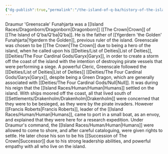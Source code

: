 ```yaml
---
{"dg-publish":true,"permalink":"/the-island-of-q-ba/history-of-the-island/previous-rulers/draumur-greenscale-funahjarta/"}
---
```



Draumur 'Greenscale' Funahjarta was a [[Island Races/Dragonborn/Dragonborn\|Dragonborn]] [[The Crown\|Crown]] of [[The Island of Q'ba/Q'ba\|Q'ba]]. He is the father of [[Ygerdern 'the Golden' Funahjarta\|Ygerdern the Golden]], previous ruler of the island.
Greenscale was chosen to be [[The Crown\|The Crown]] due to being a hero of the island, when he called upon his [[Deities/List of Deities\|List of Deities]], [[Deities/The Four Cardinal Gods/Garyx\|Garyx]], in order to create a storm off the coast of the island with the intention of destroying pirate vessels that were performing a siege.
A powerful Cleric, Greenscale followed the [[Deities/List of Deities\|List of Deities]] [[Deities/The Four Cardinal Gods/Garyx\|Garyx]], despite being a Green Dragon, which are generally associated with [[Deities/The Four Cardinal Gods/Null\|Null]].
It was during his reign that the [[Island Races/Human/Human\|Humans]] settled on the island. With ships moored off the coast, all that lived south of [[Settlements/Drakenholm/Drakenholm\|Drakenholm]] were concerned that they were to be besieged, as they were by the pirate invaders. However [[Francis Roberts\|Francis Roberts]], leader of the [[Island Races/Human/Human\|Humans]], came to port in a small boat, as an envoy, and explained that they were here for a research expedition. Under Draumur's command, the [[Island Races/Human/Human\|Humans]] were allowed to come to shore, and after careful cataloguing, were given rights to settle.
He later chose his son to be his [[Succession of The Crown\|Successor]] due to his strong leadership abilities, and powerful empathy with all who live on the island. 
